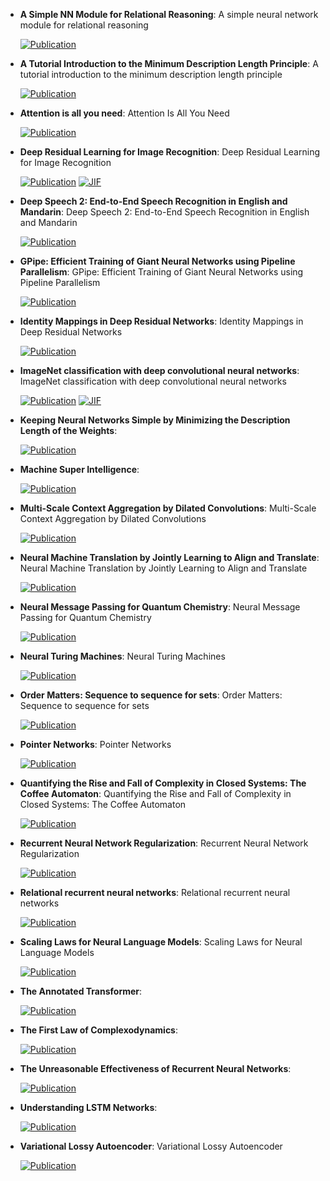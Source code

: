 



- **A Simple NN Module for Relational Reasoning**: A simple neural network module for relational reasoning  

    [![Publication](https://img.shields.io/badge/Publication-Citations:0-blue?style=for-the-badge&logo=bookstack)](https://doi.org/10.48550/arXiv.1706.01427) 



- **A Tutorial Introduction to the Minimum Description Length Principle**: A tutorial introduction to the minimum description length principle  

    [![Publication](https://img.shields.io/badge/Publication-Citations:0-blue?style=for-the-badge&logo=bookstack)](https://doi.org/10.48550/arXiv.math/0406077) 



- **Attention is all you need**: Attention Is All You Need  

    [![Publication](https://img.shields.io/badge/Publication-Citations:0-blue?style=for-the-badge&logo=bookstack)](https://doi.org/10.48550/arXiv.1706.03762) 



- **Deep Residual Learning for Image Recognition**: Deep Residual Learning for Image Recognition  

    [![Publication](https://img.shields.io/badge/Publication-Citations:127247-blue?style=for-the-badge&logo=bookstack)](https://doi.org/10.1109/cvpr.2016.90) 
    [![JIF](https://img.shields.io/badge/Impact_Factor-7.50-purple?style=for-the-badge&logo=academia)](https://doi.org/10.1109/cvpr.2016.90)



- **Deep Speech 2: End-to-End Speech Recognition in English and Mandarin**: Deep Speech 2: End-to-End Speech Recognition in English and Mandarin  

    [![Publication](https://img.shields.io/badge/Publication-Citations:0-blue?style=for-the-badge&logo=bookstack)](https://doi.org/10.48550/arXiv.1512.02595) 



- **GPipe: Efficient Training of Giant Neural Networks using Pipeline Parallelism**: GPipe: Efficient Training of Giant Neural Networks using Pipeline Parallelism  

    [![Publication](https://img.shields.io/badge/Publication-Citations:0-blue?style=for-the-badge&logo=bookstack)](https://doi.org/10.48550/arXiv.1811.06965) 



- **Identity Mappings in Deep Residual Networks**: Identity Mappings in Deep Residual Networks  

    [![Publication](https://img.shields.io/badge/Publication-Citations:4361-blue?style=for-the-badge&logo=bookstack)](https://doi.org/10.1007/978-3-319-46493-0_38) 



- **ImageNet classification with deep convolutional neural networks**: ImageNet classification with deep convolutional neural networks  

    [![Publication](https://img.shields.io/badge/Publication-Citations:24519-blue?style=for-the-badge&logo=bookstack)](https://doi.org/10.1145/3065386) 
    [![JIF](https://img.shields.io/badge/Impact_Factor-11.10-purple?style=for-the-badge&logo=academia)](https://doi.org/10.1145/3065386)



- **Keeping Neural Networks Simple by Minimizing the Description Length of the Weights**:   

    [![Publication](https://img.shields.io/badge/Publication-Citations:0-blue?style=for-the-badge&logo=bookstack)](https://www.cs.toronto.edu/~hinton/absps/colt93) 



- **Machine Super Intelligence**:   

    [![Publication](https://img.shields.io/badge/Publication-Citations:0-blue?style=for-the-badge&logo=bookstack)](https://www.vetta.org/documents/Machine_Super_Intelligence) 



- **Multi-Scale Context Aggregation by Dilated Convolutions**: Multi-Scale Context Aggregation by Dilated Convolutions  

    [![Publication](https://img.shields.io/badge/Publication-Citations:0-blue?style=for-the-badge&logo=bookstack)](https://doi.org/10.48550/arXiv.1511.07122) 



- **Neural Machine Translation by Jointly Learning to Align and Translate**: Neural Machine Translation by Jointly Learning to Align and Translate  

    [![Publication](https://img.shields.io/badge/Publication-Citations:0-blue?style=for-the-badge&logo=bookstack)](https://doi.org/10.48550/arXiv.1409.0473) 



- **Neural Message Passing for Quantum Chemistry**: Neural Message Passing for Quantum Chemistry  

    [![Publication](https://img.shields.io/badge/Publication-Citations:0-blue?style=for-the-badge&logo=bookstack)](https://doi.org/10.48550/arXiv.1704.01212) 



- **Neural Turing Machines**: Neural Turing Machines  

    [![Publication](https://img.shields.io/badge/Publication-Citations:0-blue?style=for-the-badge&logo=bookstack)](https://doi.org/10.48550/arXiv.1410.5401) 



- **Order Matters: Sequence to sequence for sets**: Order Matters: Sequence to sequence for sets  

    [![Publication](https://img.shields.io/badge/Publication-Citations:0-blue?style=for-the-badge&logo=bookstack)](https://doi.org/10.48550/arXiv.1511.06391) 



- **Pointer Networks**: Pointer Networks  

    [![Publication](https://img.shields.io/badge/Publication-Citations:0-blue?style=for-the-badge&logo=bookstack)](https://doi.org/10.48550/arXiv.1506.03134) 



- **Quantifying the Rise and Fall of Complexity in Closed Systems: The Coffee Automaton**: Quantifying the Rise and Fall of Complexity in Closed Systems: The Coffee Automaton  

    [![Publication](https://img.shields.io/badge/Publication-Citations:0-blue?style=for-the-badge&logo=bookstack)](https://doi.org/10.48550/arXiv.1405.6903) 



- **Recurrent Neural Network Regularization**: Recurrent Neural Network Regularization  

    [![Publication](https://img.shields.io/badge/Publication-Citations:0-blue?style=for-the-badge&logo=bookstack)](https://doi.org/10.48550/arXiv.1409.2329) 



- **Relational recurrent neural networks**: Relational recurrent neural networks  

    [![Publication](https://img.shields.io/badge/Publication-Citations:0-blue?style=for-the-badge&logo=bookstack)](https://doi.org/10.48550/arXiv.1806.01822) 



- **Scaling Laws for Neural Language Models**: Scaling Laws for Neural Language Models  

    [![Publication](https://img.shields.io/badge/Publication-Citations:0-blue?style=for-the-badge&logo=bookstack)](https://doi.org/10.48550/arXiv.2001.08361) 



- **The Annotated Transformer**:   

    [![Publication](https://img.shields.io/badge/Publication-Citations:0-blue?style=for-the-badge&logo=bookstack)](https://nlp.seas.harvard.edu/annotated-transformer) 



- **The First Law of Complexodynamics**:   

    [![Publication](https://img.shields.io/badge/Publication-Citations:0-blue?style=for-the-badge&logo=bookstack)](https://scottaaronson.blog) 



- **The Unreasonable Effectiveness of Recurrent Neural Networks**:   

    [![Publication](https://img.shields.io/badge/Publication-Citations:0-blue?style=for-the-badge&logo=bookstack)](https://karpathy.github.io/2015/05/21/rnn-effectiveness) 



- **Understanding LSTM Networks**:   

    [![Publication](https://img.shields.io/badge/Publication-Citations:0-blue?style=for-the-badge&logo=bookstack)](https://colah.github.io/posts/2015-08-Understanding-LSTMs) 



- **Variational Lossy Autoencoder**: Variational Lossy Autoencoder  

    [![Publication](https://img.shields.io/badge/Publication-Citations:0-blue?style=for-the-badge&logo=bookstack)](https://doi.org/10.48550/arXiv.1611.02731) 


